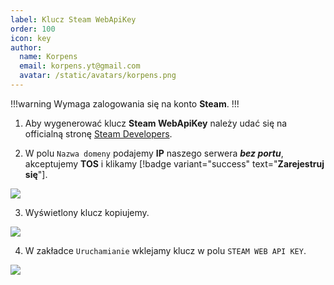 ```yaml
---
label: Klucz Steam WebApiKey
order: 100
icon: key
author:
  name: Korpens
  email: korpens.yt@gmail.com
  avatar: /static/avatars/korpens.png
---
```

!!!warning
Wymaga zalogowania się na konto **Steam**.
!!!

1. Aby wygenerować klucz **Steam WebApiKey** należy udać się na officialną stronę <a href="https://steamcommunity.com/dev/apikey" target="_blank">Steam Developers</a>.<br>

2. W polu `Nazwa domeny` podajemy **IP** naszego serwera ***bez portu***, akceptujemy **TOS** i klikamy [!badge variant="success" text="**Zarejestruj się**"].


![](/static/fivem/steam1.png)


3. Wyświetlony klucz kopiujemy.


![](/static/fivem/steam2.png)


4. W zakładce `Uruchamianie` wklejamy klucz w polu `STEAM WEB API KEY`.


![](/static/fivem/steam3.png)
